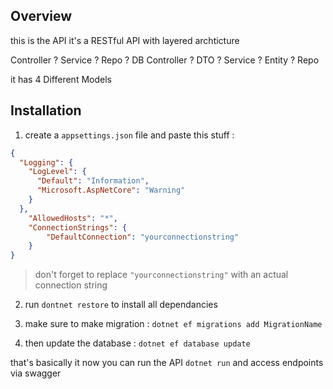 ## Overview 

this is the API 
it's a RESTful API with layered archticture 


Controller ? Service ? Repo ? DB
Controller ? DTO ? Service ? Entity ? Repo


it has 4 Different Models 

## Installation 

1. create a `appsettings.json` file and paste this stuff : 
```json
{
  "Logging": {
    "LogLevel": {
      "Default": "Information",
      "Microsoft.AspNetCore": "Warning"
    }
  },
    "AllowedHosts": "*",
    "ConnectionStrings": {
        "DefaultConnection": "yourconnectionstring"
    }
}

```

> don't forget to replace `"yourconnectionstring"` with an actual connection string

2. run `dontnet restore` to install all dependancies 

3. make sure to make migration : `dotnet ef migrations add MigrationName`

4. then update the database : `dotnet ef database update`

that's basically it
now you can run the API `dotnet run` and access endpoints via swagger 